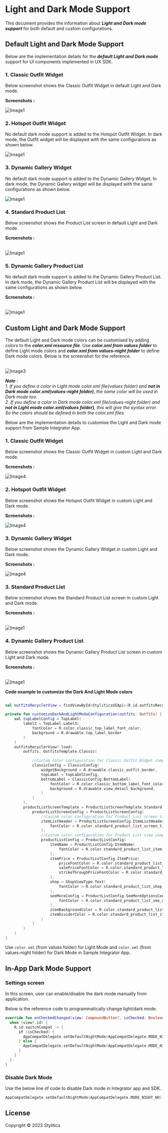 # Light and Dark Mode Support

This document provides the information about *_**Light and Dark mode support**_* for both default and custom configurations.

## Default Light and Dark Mode Support

Below are the implementation details for the *_**default Light and Dark mode**_* support for UI components implemented in UX SDK.

### 1. Classic Outfit Widget
 
Below screenshot shows the Classic Outfit Widget in default Light and Dark mode.

**Screenshots :**

![Image1](Screenshots/default_light_and_dark_mode_support_for_classic_outfit_widget.png)

### 2. Hotspot Outfit Widget

No default dark mode support is added to the Hotspot Outfit Widget. In dark mode, the Outfit widget will be displayed with the same configurations as shown below. 

![Image1](Screenshots/default_light_and_dark_mode_support_for_hotspot_outfit_widget.png)

### 3. Dynamic Gallery Widget

No default dark mode support is added to the Dynamic Gallery Widget. In dark mode, the Dynamic Gallery widget will be displayed with the same configurations as shown below.

![Image1](Screenshots/default_light_and_dark_mode_support_for_dynamic_gallery_widget.png)

### 4. Standard Product List

Below screenshot shows the Product List screen in default Light and Dark mode.

**Screenshots :**

</br>![Image1](Screenshots/default_light_and_dark_mode_support_for_standard_product_list_screen.png)

### 5. Dynamic Gallery Product List

No default dark mode support is added to the Dynamic Gallery Product List. In dark mode, the Dynamic Gallery Product List will be displayed with the same configurations as shown below.

**Screenshots :**

</br>![Image1](Screenshots/default_light_and_dark_mode_support_for_dynamic_gallery_product_list_screen.png)


## Custom Light and Dark Mode Support

The default Light and Dark mode colors can be customised by adding colors to the *_**color.xml resource file**_*. Use *_**color.xml from values folder**_* to define Light mode colors and *_**color.xml from values-night folder**_* to define Dark mode colors. Below is the screenshot for the reference.<br /><br />

![Image3](Screenshots/colors_resource_file_location.png)

**_**Note**_* : <br />1. If you define a color in Light mode color.xml file(values folder) and *_**not in Dark mode color.xml(values-night folder)**_*, the same color will be used in Dark mode too. <br />2. If you define a color in Dark mode color.xml file(values-night folder) and *_**not in Light mode color.xml(values folder)**_*, this will give the syntax error. So the colors should be defined in both the color.xml files*

Below are the implementation details to customise the Light and Dark mode support from Sample Integrator App.

### 1. Classic Outfit Widget

Below screenshot shows the Classic Outfit Widget in custom Light and Dark mode.

**Screenshots :**

![Image4](Screenshots/custom_light_and_dark_mode_support_for_classic_outfit_widget.png)

### 2. Hotspot Outfit Widget

Below screenshot shows the Hotspot Outfit Widget in custom Light and Dark mode.

**Screenshots :**

![Image4](Screenshots/custom_light_and_dark_mode_support_for_hotspot_outfit_widget.png)

### 3. Dynamic Gallery Widget

Below screenshot shows the Dynamic Gallery Widget in custom Light and Dark mode.

**Screenshots :** 

![Image4](Screenshots/custom_light_and_dark_mode_support_for_dynamic_gallery_widget.png)

### 3. Standard Product List

Below screenshot shows the Standard Product List screen in custom Light and Dark mode.

**Screenshots :** 

</br>![Image1](Screenshots/custom_light_and_dark_mode_support_for_standard_product_list.png)

### 4. Dynamic Gallery Product List

Below screenshot shows the Dynamic Gallery Product List screen in custom Light and Dark mode.

**Screenshots :**

</br>![Image1](Screenshots/custom_light_and_dark_mode_support_for_dynamic_gallery_product_list_screen.png)


**Code example to customize the Dark And Light Mode colors**

```kotlin

val outfitsRecyclerView = findViewById<StyliticsUIApi>(R.id.outfitsRecyclerView)

private fun customizeDarkAndLightModeConfiguration(outfits: Outfits) {
    val topLabelConfig = TopLabel(
        label3 = TopLabel.Label3(
            fontColor = R.color.classic_top_label_font_color,
            background = R.drawable.top_label_border
        )
    )
    outfitsRecyclerView?.load(
        outfits, OutfitsTemplate.Classic(

            //Custom color configuration for Classic Outfit Widget components
            classicConfig = ClassicConfig(
                widgetBackground = R.drawable.classic_outfit_border,
                topLabel = topLabelConfig,
                bottomLabel = ClassicConfig.BottomLabel(
                    fontColor = R.color.classic_bottom_label_font_color,
                    background = R.drawable.view_detail_background,
                )
            )
        ),
        productListScreenTemplate = ProductListScreenTemplate.Standard(
            productListScreenConfig = ProductListScreenConfig(
                //Custom color configuration for Product List screen title
                itemListHeader = ProductListScreenConfig.ItemListHeader(
                    fontColor = R.color.standard_product_list_screen_title_font_color,
                ),
                //Custom color configuration for Product List view components
                productListConfig = ProductListConfig(
                    itemName = ProductListConfig.ItemName(
                        fontColor = R.color.standard_product_list_item_name_font_color
                    ),
                    itemPrice = ProductListConfig.ItemPrice(
                        priceFontColor = R.color.standard_product_list_item_price_font_color,
                        salePriceFontColor = R.color.standard_product_list_item_sale_price_font_color,
                        strikeThroughPriceFontColor = R.color.standard_product_list_item_strike_through_price_font_color,
                    ),
                    shop = ShopViewType.Text(
                        fontColor = R.color.standard_product_list_shop_text_font_color
                    ),
                    seeMoreConfig = ProductListConfig.SeeMoreOptionsConfig(
                        fontColor = R.color.standard_product_list_see_more_config_font_color,
                    ),
                    itemBackgroundColor = R.color.standard_product_list_item_background_color,
                    itemDividerColor = R.color.standard_product_list_item_divider_color
                )
            )
        )
    )
}
```

Use `color.xml` (from values folder) for Light Mode and `color.xml` (from values-night folder) for Dark Mode in Sample Integrator App.

## In-App Dark Mode Support

### Settings screen

In this screen, user can enable/disable the dark mode manually from application.

Below is the reference code to programmatically change light/dark mode.

```kotlin
override fun onCheckedChanged(view: CompoundButton?, isChecked: Boolean) {
  when (view?.id) {
    R.id.switchCompat -> {
      if (isChecked) {
        AppCompatDelegate.setDefaultNightMode(AppCompatDelegate.MODE_NIGHT_YES)
      } else {
        AppCompatDelegate.setDefaultNightMode(AppCompatDelegate.MODE_NIGHT_NO)
      }
    }
  }
}
```

### Disable Dark Mode

Use the below line of code to disable Dark mode in Integrator app and SDK.

```kotlin
AppCompatDelegate.setDefaultNightMode(AppCompatDelegate.MODE_NIGHT_NO)
```

## License

Copyright © 2023 Stylitics
